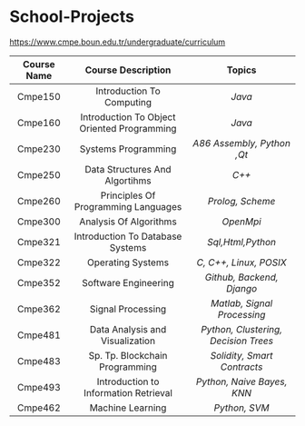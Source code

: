 # School-Projects

https://www.cmpe.boun.edu.tr/undergraduate/curriculum  

 | Course Name | Course Description | Topics |
 | :---:      | :---:       | :---:           |
 | Cmpe150 |  Introduction To Computing                					            | _Java_   
 | Cmpe160 |  Introduction To Object Oriented Programming      			      | _Java_    
 | Cmpe230 |  Systems Programming                                       | _A86 Assembly, Python ,Qt_  
 | Cmpe250 |  Data Structures And Algortihms                            | _C++_  
 | Cmpe260 |  Principles Of Programming Languages                       | _Prolog, Scheme_     
 | Cmpe300 |  Analysis Of Algorithms                                    | _OpenMpi_    
 | Cmpe321 |  Introduction To Database Systems                          | _Sql,Html,Python_  
 | Cmpe322 |  Operating Systems                                         | _C, C++, Linux, POSIX_  
 | Cmpe352 |  Software Engineering		                                    | _Github, Backend, Django_   
 | Cmpe362 |  Signal Processing 		                                      | _Matlab, Signal Processing_
 | Cmpe481 |  Data Analysis and Visualization	                          | _Python, Clustering, Decision Trees_
 | Cmpe483 |  Sp. Tp. Blockchain Programming 		                         | _Solidity, Smart Contracts_
 | Cmpe493 |  Introduction to Information Retrieval 		                  | _Python, Naive Bayes, KNN_
 | Cmpe462 |  Machine Learning		                                        | _Python, SVM_
